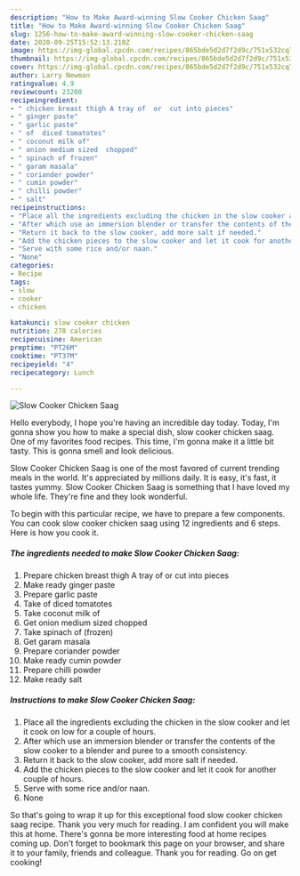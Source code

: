 ```yaml
---
description: "How to Make Award-winning Slow Cooker Chicken Saag"
title: "How to Make Award-winning Slow Cooker Chicken Saag"
slug: 1256-how-to-make-award-winning-slow-cooker-chicken-saag
date: 2020-09-25T15:52:13.210Z
image: https://img-global.cpcdn.com/recipes/865bde5d2d7f2d9c/751x532cq70/slow-cooker-chicken-saag-recipe-main-photo.jpg
thumbnail: https://img-global.cpcdn.com/recipes/865bde5d2d7f2d9c/751x532cq70/slow-cooker-chicken-saag-recipe-main-photo.jpg
cover: https://img-global.cpcdn.com/recipes/865bde5d2d7f2d9c/751x532cq70/slow-cooker-chicken-saag-recipe-main-photo.jpg
author: Larry Newman
ratingvalue: 4.9
reviewcount: 23200
recipeingredient:
- " chicken breast thigh A tray of  or  cut into pieces"
- " ginger paste"
- " garlic paste"
- " of  diced tomatotes"
- " coconut milk of"
- " onion medium sized  chopped"
- " spinach of frozen"
- " garam masala"
- " coriander powder"
- " cumin powder"
- " chilli powder"
- " salt"
recipeinstructions:
- "Place all the ingredients excluding the chicken in the slow cooker and let it cook on low for a couple of hours."
- "After which use an immersion blender or transfer the contents of the slow cooker to a blender and puree to a smooth consistency."
- "Return it back to the slow cooker, add more salt if needed."
- "Add the chicken pieces to the slow cooker and let it cook for another couple of hours."
- "Serve with some rice and/or naan."
- "None"
categories:
- Recipe
tags:
- slow
- cooker
- chicken

katakunci: slow cooker chicken 
nutrition: 278 calories
recipecuisine: American
preptime: "PT26M"
cooktime: "PT37M"
recipeyield: "4"
recipecategory: Lunch

---
```



![Slow Cooker Chicken Saag](https://img-global.cpcdn.com/recipes/865bde5d2d7f2d9c/751x532cq70/slow-cooker-chicken-saag-recipe-main-photo.jpg)

Hello everybody, I hope you're having an incredible day today. Today, I'm gonna show you how to make a special dish, slow cooker chicken saag. One of my favorites food recipes. This time, I'm gonna make it a little bit tasty. This is gonna smell and look delicious.



Slow Cooker Chicken Saag is one of the most favored of current trending meals in the world. It's appreciated by millions daily. It is easy, it's fast, it tastes yummy. Slow Cooker Chicken Saag is something that I have loved my whole life. They're fine and they look wonderful.


To begin with this particular recipe, we have to prepare a few components. You can cook slow cooker chicken saag using 12 ingredients and 6 steps. Here is how you cook it.

<!--inarticleads1-->

##### The ingredients needed to make Slow Cooker Chicken Saag:

1. Prepare  chicken breast thigh A tray of  or  cut into pieces
1. Make ready  ginger paste
1. Prepare  garlic paste
1. Take  of  diced tomatotes
1. Take  coconut milk of
1. Get  onion medium sized  chopped
1. Take  spinach of (frozen)
1. Get  garam masala
1. Prepare  coriander powder
1. Make ready  cumin powder
1. Prepare  chilli powder
1. Make ready  salt




<!--inarticleads2-->

##### Instructions to make Slow Cooker Chicken Saag:

1. Place all the ingredients excluding the chicken in the slow cooker and let it cook on low for a couple of hours.
1. After which use an immersion blender or transfer the contents of the slow cooker to a blender and puree to a smooth consistency.
1. Return it back to the slow cooker, add more salt if needed.
1. Add the chicken pieces to the slow cooker and let it cook for another couple of hours.
1. Serve with some rice and/or naan.
1. None




So that's going to wrap it up for this exceptional food slow cooker chicken saag recipe. Thank you very much for reading. I am confident you will make this at home. There's gonna be more interesting food at home recipes coming up. Don't forget to bookmark this page on your browser, and share it to your family, friends and colleague. Thank you for reading. Go on get cooking!
